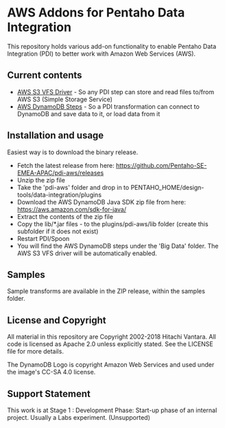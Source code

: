 # AWS Addons for Pentaho Data Integration

This repository holds various add-on functionality to enable Pentaho Data Integration (PDI) to better
work with Amazon Web Services (AWS).

## Current contents

- [AWS S3 VFS Driver](documentation/aws-s3-vfs-driver.md) - So any PDI step can store and read files to/from AWS S3 (Simple Storage Service)
- [AWS DynamoDB Steps](documentation/aws-dynamodb-steps.md) - So a PDI transformation can connect to DynamoDB and save data to it, or load data from it

## Installation and usage

Easiest way is to download the binary release.

- Fetch the latest release from here: https://github.com/Pentaho-SE-EMEA-APAC/pdi-aws/releases 
- Unzip the zip file
- Take the 'pdi-aws' folder and drop in to PENTAHO_HOME/design-tools/data-integration/plugins
- Download the AWS DynamoDB Java SDK zip file from here: https://aws.amazon.com/sdk-for-java/
- Extract the contents of the zip file
- Copy the lib/*.jar files - to the plugins/pdi-aws/lib folder (create this subfolder if it does not exist)
- Restart PDI/Spoon
- You will find the AWS DynamoDB steps under the 'Big Data' folder. The AWS S3 VFS driver will be automatically enabled.

## Samples

Sample transforms are available in the ZIP release, within the samples folder.

## License and Copyright

All material in this repository are Copyright 2002-2018 Hitachi Vantara. All code is licensed as Apache 2.0 unless explicitly stated. See the LICENSE file for more details.

The DynamoDB Logo is copyright Amazon Web Services and used under the image's CC-SA 4.0 license.

## Support Statement

This work is at Stage 1 : Development Phase: Start-up phase of an internal project. Usually a Labs experiment. (Unsupported)
